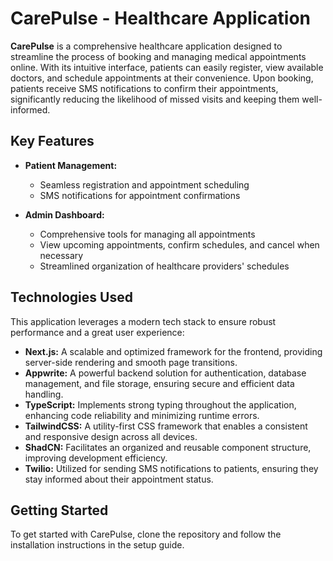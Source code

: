# CarePulse - Healthcare Application

**CarePulse** is a comprehensive healthcare application designed to streamline the process of booking and managing medical appointments online. With its intuitive interface, patients can easily register, view available doctors, and schedule appointments at their convenience. Upon booking, patients receive SMS notifications to confirm their appointments, significantly reducing the likelihood of missed visits and keeping them well-informed.

## Key Features

- **Patient Management:** 
  - Seamless registration and appointment scheduling
  - SMS notifications for appointment confirmations

- **Admin Dashboard:**
  - Comprehensive tools for managing all appointments
  - View upcoming appointments, confirm schedules, and cancel when necessary
  - Streamlined organization of healthcare providers' schedules

## Technologies Used

This application leverages a modern tech stack to ensure robust performance and a great user experience:

- **Next.js:** A scalable and optimized framework for the frontend, providing server-side rendering and smooth page transitions.
- **Appwrite:** A powerful backend solution for authentication, database management, and file storage, ensuring secure and efficient data handling.
- **TypeScript:** Implements strong typing throughout the application, enhancing code reliability and minimizing runtime errors.
- **TailwindCSS:** A utility-first CSS framework that enables a consistent and responsive design across all devices.
- **ShadCN:** Facilitates an organized and reusable component structure, improving development efficiency.
- **Twilio:** Utilized for sending SMS notifications to patients, ensuring they stay informed about their appointment status.

## Getting Started

To get started with CarePulse, clone the repository and follow the installation instructions in the setup guide.
